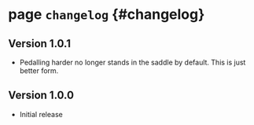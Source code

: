 # page `changelog` {#changelog}

## Version 1.0.1

* Pedalling harder no longer stands in the saddle by default. This is just better form.

## Version 1.0.0

* Initial release

